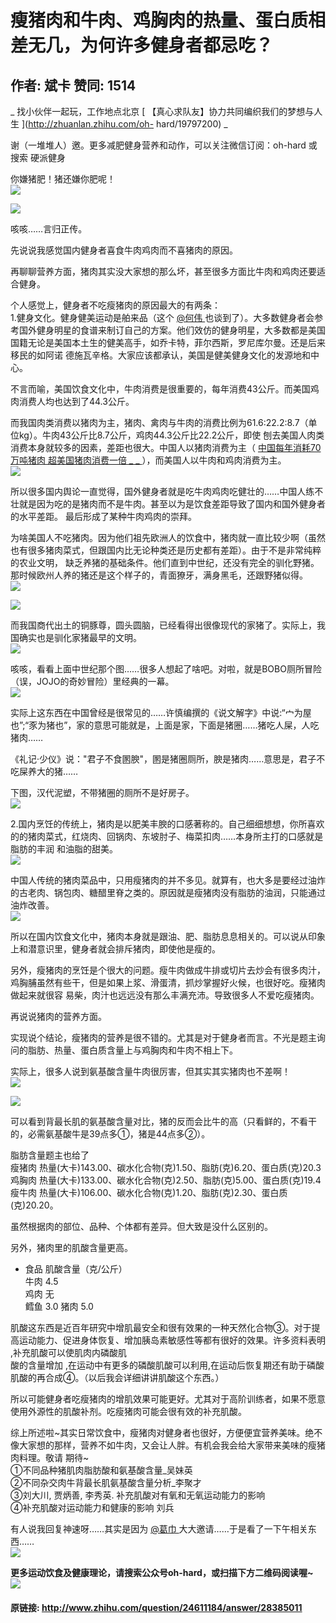 # 瘦猪肉和牛肉、鸡胸肉的热量、蛋白质相差无几，为何许多健身者都忌吃？
## 作者: 斌卡  赞同: 1514
_ 找小伙伴一起玩，工作地点北京 [ 【真心求队友】协力共同编织我们的梦想与人生 ](http://zhuanlan.zhihu.com/oh-
hard/19797200) _  

  
谢（一堆堆人）邀。更多减肥健身营养和动作，可以关注微信订阅：oh-hard 或搜索 硬派健身  
  
你嫌猪肥！猪还嫌你肥呢！  
![](http://pic4.zhimg.com/31f8250dda210bb48768dbc6270c13f7_b.jpg)


![](http://pic2.zhimg.com/90cfcc9eb9f74bcffefbb9561427c475_b.jpg)

 咳咳……言归正传。  
  
先说说我感觉国内健身者喜食牛肉鸡肉而不喜猪肉的原因。  
  
再聊聊营养方面，猪肉其实没大家想的那么坏，甚至很多方面比牛肉和鸡肉还要适合健身。  
  
个人感觉上，健身者不吃瘦猪肉的原因最大的有两条：  
1.健身文化。健身健美运动是舶来品（这个 [ @何伟
](http://www.zhihu.com/people/79bbdd2d47586ebf143f6e8be502d51e) 也谈到了）。大多数健身者会参
考国外健身明星的食谱来制订自己的方案。他们效仿的健身明星，大多数都是美国国籍无论是美国本土生的健美高手，如乔卡特，菲尔西斯，罗尼库尔曼。还是后来移民的如阿诺
德施瓦辛格。大家应该都承认，美国是健美健身文化的发源地和中心。  
  
不言而喻，美国饮食文化中，牛肉消费是很重要的，每年消费43公斤。而美国鸡肉消费人均也达到了44.3公斤。  
  
而我国肉类消费以猪肉为主，猪肉、禽肉与牛肉的消费比例为61.6∶22.2∶8.7（单位kg）。牛肉43公斤比8.7公斤，鸡肉44.3公斤比22.2公斤，即使
刨去美国人肉类消费本身就较多的因素，差距也很大。中国人以猪肉消费为主（ [ 中国每年消耗70万吨猪肉 超美国猪肉消费一倍 _ _
](http://money.163.com/13/0608/09/90RCBBKN00251LK6.html) ），而美国人以牛肉和鸡肉消费为主。  
![](http://pic2.zhimg.com/22eac665246262918ea35a30a45c92b5_b.jpg)

  
  
所以很多国内舆论一直觉得，国外健身者就是吃牛肉鸡肉吃健壮的……中国人练不壮就是因为吃的是猪肉而不是牛肉。甚至以为是饮食差距导致了国内和国外健身者的水平差距。
最后形成了某种牛肉鸡肉的崇拜。  
  
为啥美国人不吃猪肉。因为他们祖先欧洲人的饮食中，猪肉就一直比较少啊（虽然也有很多猪肉菜式，但跟国内比无论种类还是历史都有差距）。由于不是非常纯粹的农业文明，
缺乏养猪的基础条件。他们直到中世纪，还没有完全的驯化野猪。那时候欧州人养的猪还是这个样子的，青面獠牙，满身黑毛，还跟野猪似得。  
![](http://pic2.zhimg.com/ad86ada6c19d9d09cbdc44d317451125_b.jpg)

  
![](http://pic4.zhimg.com/aa0f3968977687413fe415cc75d14a73_b.jpg)


而我国商代出土的铜豚尊，圆头圆脑，已经看得出很像现代的家猪了。实际上，我国确实也是驯化家猪最早的文明。  
![](http://pic4.zhimg.com/af0038edf2a7304ba5eb89bbd3ba100b_b.jpg)


咳咳，看看上面中世纪那个图……很多人想起了啥吧。对啦，就是BOBO厕所冒险（误，JOJO的奇妙冒险）里经典的一幕。  
![](http://pic3.zhimg.com/e0975e597e058717f5a5a9e5e4a6f65e_b.jpg)


实际上这东西在中国曾经是很常见的……许慎编撰的《说文解字》中说:“宀为屋也”;“豕为猪也”，家的意思可能就是，上面是家，下面是猪圈……猪吃人屎，人吃猪肉……  
  
《礼记·少仪》说："君子不食圂腴"，圂是猪圈厕所，腴是猪肉……意思是，君子不吃屎养大的猪……  
  
下图，汉代泥塑，不带猪圈的厕所不是好房子。  
![](http://pic1.zhimg.com/110a0b8ac021c032b665b5467028b194_b.jpg)

  
2.国内烹饪的传统上，猪肉是以肥美丰腴的口感著称的。自己细细想想，你所喜欢的的猪肉菜式，红烧肉、回锅肉、东坡肘子、梅菜扣肉……本身所主打的口感就是脂肪的丰润
和油脂的甜美。  
![](http://pic4.zhimg.com/341fa22dee726d2ebbbab3be481c93bf_b.jpg)


中国人传统的猪肉菜品中，只用瘦猪肉的并不多见。就算有，也大多是要经过油炸的古老肉、锅包肉、糖醋里脊之类的。原因就是瘦猪肉没有脂肪的油润，只能通过油炸改善。  
![](http://pic3.zhimg.com/20072877c79b097e463a85b0a714adbe_b.jpg)


所以在国内饮食文化中，猪肉本身就是跟油、肥、脂肪息息相关的。可以说从印象上和潜意识里，健身者就会排斥猪肉，即使他是瘦的。  
  
另外，瘦猪肉的烹饪是个很大的问题。瘦牛肉做成牛排或切片去炒会有很多肉汁，鸡胸脯虽然有些干，但是如果上浆、滑蛋清，抓炒掌握好火候，也很好吃。瘦猪肉做起来就很容
易柴，肉汁也远远没有那么丰满充沛。导致很多人不爱吃瘦猪肉。  
  
再说说猪肉的营养方面。  
  
实现说个结论，瘦猪肉的营养是很不错的。尤其是对于健身者而言。不光是题主询问的脂肪、热量、蛋白质含量上与鸡胸肉和牛肉不相上下。  
  
实际上，很多人说到氨基酸含量牛肉很厉害，但其实其实猪肉也不差啊！  
![](http://pic1.zhimg.com/764d845bfd0991e9ac835eb0b28e504c_b.jpg)


![](http://pic4.zhimg.com/0c6d62616251e8fa33fece81bfe4e8cb_b.jpg)

  
可以看到背最长肌的氨基酸含量对比，猪的反而会比牛的高（只看鲜的，不看干的，必需氨基酸牛是39点多①，猪是44点多②）。  
  
脂肪含量题主也给了  
瘦猪肉 热量(大卡)143.00、碳水化合物(克)1.50、脂肪(克)6.20、蛋白质(克)20.3  
鸡胸肉 热量(大卡)133.00、碳水化合物(克)2.50、脂肪(克)5.00、蛋白质(克)19.4  
瘦牛肉 热量(大卡)106.00、碳水化合物(克)1.20、脂肪(克)2.30、蛋白质(克)20.20。  
  
虽然根据肉的部位、品种、个体都有差异。但大致是没什么区别的。  
  
另外，猪肉里的肌酸含量更高。  

  * 食品 肌酸含量（克/公斤）   
牛肉 4.5  
鸡肉 无  
鳕鱼 3.0 猪肉 5.0

肌酸这东西是近百年研究中增肌最安全和很有效果的一种天然化合物③。对于提高运动能力、促进身体恢复、增加胰岛素敏感性等都有很好的效果。许多资料表明
,补充肌酸可以使肌肉内磷酸肌  
酸的含量增加 ,在运动中有更多的磷酸肌酸可以利用,在运动后恢复期还有助于磷酸肌酸的再合成④。（以后我会详细讲讲肌酸这个东西。）  
  
所以可能健身者吃瘦猪肉的增肌效果可能更好。尤其对于高阶训练者，如果不愿意使用外源性的肌酸补剂。吃瘦猪肉可能会很有效的补充肌酸。  
  
综上所述啦~其实日常饮食中，瘦猪肉对健身者也很好，方便便宜营养美味。绝不像大家想的那样，营养不如牛肉，又会让人胖。有机会我会给大家带来美味的瘦猪肉料理。敬请
期待~  
①不同品种猪肌肉脂肪酸和氨基酸含量_吴妹英  
②不同杂交肉牛背最长肌氨基酸含量分析_李聚才  
③刘大川, 贾炳善, 李秀英. 补充肌酸对有氧和无氧运动能力的影响  
④补充肌酸对运动能力和健康的影响 刘兵  
  
有人说我回复神速呀……其实是因为 [ @葛巾
](http://www.zhihu.com/people/2d6717f820b2fc9e6450b0a3ff7542eb)
大大邀请……于是看了一下午相关东西……  
![](http://pic2.zhimg.com/7bf2367951978109e8cd5d34c94d8691_b.jpg)

  
**更多运动饮食及健康理论，请搜索公众号oh-hard，或扫描下方二维码阅读喔~**   
![](http://pic1.zhimg.com/ac7487b74e65deac8034168bf5ae7824_b.jpg)



#### 原链接: http://www.zhihu.com/question/24611184/answer/28385011